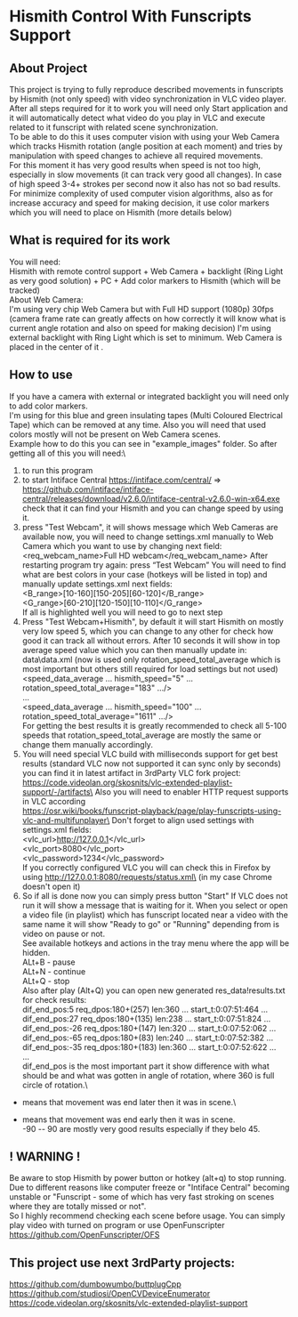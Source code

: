 # Hismith Control With Funscripts Support
## About Project
This project is trying to fully reproduce described movements in funscripts by Hismith (not only speed) with video synchronization in VLC video player.\
After all steps required for it to work you will need only Start application and it will automatically detect what video do you play in VLC and execute related to it funscript with related scene synchronization.\
To be able to do this it uses computer vision with using your Web Camera which tracks Hismith rotation (angle position at each moment) and tries by manipulation with speed changes to achieve all required movements.\
For this moment it has very good results when speed is not too high, especially in slow movements (it can track very good all changes). In case of high speed 3-4+ strokes per second now it also has not so bad results.\
For minimize complexity of used computer vision algorithms, also as for increase accuracy and speed for making decision, it use color markers which you will need to place on Hismith (more details below)

## What is required for its work
You will need:\
Hismith with remote control support + Web Camera + backlight (Ring Light as very good solution) + PC + Add color markers to Hismith (which will be tracked)\
About Web Camera:\
I'm using very chip Web Camera but with Full HD support (1080p) 30fps (camera frame rate can greatly affects on how correctly it will know what is current angle rotation and also on speed for making decision) 
I'm using external backlight with Ring Light which is set to minimum. Web Camera is placed in the center of it .

## How to use
If you have a camera with external or integrated backlight you will need only to add color markers.\
I'm using for this blue and green insulating tapes (Multi Coloured Electrical Tape) which can be removed at any time. Also you will need that used colors mostly will not be present on Web Camera scenes.\
Example how to do this you can see in "example_images" folder.
So after getting all of this you will need:\
1) to run this program
2) to start Intiface Central https://intiface.com/central/ => https://github.com/intiface/intiface-central/releases/download/v2.6.0/intiface-central-v2.6.0-win-x64.exe
check that it can find your Hismith and you can change speed by using it.
3) press "Test Webcam", it will shows message which Web Cameras are available now, you will need to change settings.xml manually to Web Camera which you want to use by changing next field:
<req_webcam_name>Full HD webcam</req_webcam_name>
After restarting program try again: press “Test Webcam”
You will need to find what are best colors in your case (hotkeys will be listed in top) and manually update settings.xml next fields:\
<B_range>[10-160][150-205][60-120]</B_range>\
<G_range>[60-210][120-150][10-110]</G_range>\
If all is highlighted well you will need to go to next step
4) Press "Test Webcam+Hismith", by default it will start Hismith on mostly very low speed 5, which you can change to any other for check how good it can track all without errors.
After 10 seconds it will show in top average speed value which you can then manually update in: data\data.xml (now is used only rotation_speed_total_average which is most important but others still required for load settings but not used)\
<speed_data_average ... hismith_speed="5" ... rotation_speed_total_average="183" .../>\
...\
<speed_data_average ... hismith_speed="100" ... rotation_speed_total_average="1611" .../>\
For getting the best results it is greatly recommended to check all 5-100 speeds that rotation_speed_total_average are mostly the same or change them manually accordingly.
5) You will need special VLC build with milliseconds support for get best results (standard VLC now not supported it can sync only by seconds) you can find it in latest artifact in 3rdParty VLC fork project:\
https://code.videolan.org/skosnits/vlc-extended-playlist-support/-/artifacts\
Also you will need to enabler HTTP request supports in VLC according\
https://osr.wiki/books/funscript-playback/page/play-funscripts-using-vlc-and-multifunplayer\
Don't forget to align used settings with settings.xml fields:\
<vlc_url>http://127.0.0.1</vlc_url>\
<vlc_port>8080</vlc_port>\
<vlc_password>1234</vlc_password>\
If you correctly configured VLC you will can check this in Firefox by using http://127.0.0.1:8080/requests/status.xml\
(in my case Chrome doesn't open it)
6) So if all is done now you can simply press button "Start"
If VLC does not run it will show a message that is waiting for it.
When you select or open a video file (in playlist) which has funscript located near a video with the same name it will show "Ready to go" or "Running" depending from is video on pause or not.\
See available hotkeys and actions in the tray menu where the app will be hidden.\
ALt+B - pause\
ALt+N - continue\
ALt+Q - stop\
Also after play (Alt+Q) you can open new generated res_data\!results.txt for check results:\
dif_end_pos:5 req_dpos:180+(257) len:360 ... start_t:0:07:51:464 ...\
dif_end_pos:27 req_dpos:180+(135) len:238 ... start_t:0:07:51:824 ...\
dif_end_pos:-26 req_dpos:180+(147) len:320 ... start_t:0:07:52:062 ...\
dif_end_pos:-65 req_dpos:180+(83) len:240 ... start_t:0:07:52:382 ...\
dif_end_pos:-35 req_dpos:180+(183) len:360 ... start_t:0:07:52:622 ...\
...\
dif_end_pos is the most important part it show difference with what should be and what was gotten in angle of rotation, where 360 is full circle of rotation.\
 - means that movement was end later then it was in scene.\
 + means that movement was end early then it was in scene.\
 -90 -- 90 are mostly very good results especially if they belo 45.

## ! WARNING !
Be aware to stop Hismith by power button or hotkey (alt+q) to stop running.\
Due to different reasons like computer freeze or "Intiface Central" becoming unstable or "Funscript - some of which has very fast stroking on scenes where they are totally missed or not".\
So I highly recommend checking each scene before usage. You can simply play video with turned on program or use OpenFunscripter https://github.com/OpenFunscripter/OFS

## This project use next 3rdParty projects:
https://github.com/dumbowumbo/buttplugCpp
https://github.com/studiosi/OpenCVDeviceEnumerator
https://code.videolan.org/skosnits/vlc-extended-playlist-support









